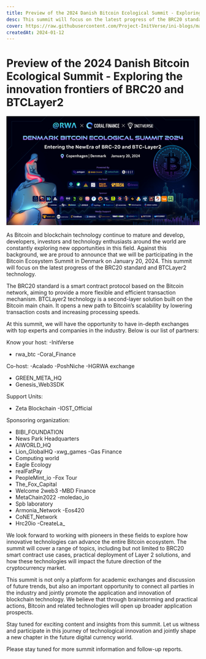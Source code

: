 ```yaml
---
title: Preview of the 2024 Danish Bitcoin Ecological Summit - Exploring the innovation frontiers of BRC20 and BTCLayer2
desc: This summit will focus on the latest progress of the BRC20 standard and BTCLayer2 technology.
cover: https://raw.githubusercontent.com/Project-InitVerse/ini-blogs/main/blogs/resources/images/20240115001.png
createdAt: 2024-01-12
---
```


# Preview of the 2024 Danish Bitcoin Ecological Summit - Exploring the innovation frontiers of BRC20 and BTCLayer2

![image](https://raw.githubusercontent.com/Project-InitVerse/ini-blogs/main/blogs/resources/images/20240115001.png)

As Bitcoin and blockchain technology continue to mature and develop, developers, investors and technology enthusiasts around the world are constantly exploring new opportunities in this field. Against this background, we are proud to announce that we will be participating in the Bitcoin Ecosystem Summit in Denmark on January 20, 2024. This summit will focus on the latest progress of the BRC20 standard and BTCLayer2 technology.

The BRC20 standard is a smart contract protocol based on the Bitcoin network, aiming to provide a more flexible and efficient transaction mechanism. BTCLayer2 technology is a second-layer solution built on the Bitcoin main chain. It opens a new path to Bitcoin’s scalability by lowering transaction costs and increasing processing speeds.

At this summit, we will have the opportunity to have in-depth exchanges with top experts and companies in the industry. Below is our list of partners:

Know your host:
-InitVerse
- rwa_btc
-Coral_Finance

Co-host:
-Acalado
-PoshNiche
-HGRWA exchange
- GREEN_META_HQ
- Genesis_Web3SDK

Support Units:
- Zeta Blockchain
-IOST_Official

Sponsoring organization:
- BIBI_FOUNDATION
- News Park Headquarters
- AIWORLD_HQ
- Lion_GlobalHQ
-xwg_games
-Gas Finance
- Computing world
- Eagle Ecology
- realFatPay
- PeopleMint_io
-Fox Tour
- The_Fox_Capital
- Welcome 2web3
-MBD Finance
- MetaChain2022
-moledao_io
- Spb laboratory
- Armonia_Network
-Eos420
- CoNET_Network
- Hrc20io
-CreateLa_

We look forward to working with pioneers in these fields to explore how innovative technologies can advance the entire Bitcoin ecosystem. The summit will cover a range of topics, including but not limited to BRC20 smart contract use cases, practical deployment of Layer 2 solutions, and how these technologies will impact the future direction of the cryptocurrency market.

This summit is not only a platform for academic exchanges and discussion of future trends, but also an important opportunity to connect all parties in the industry and jointly promote the application and innovation of blockchain technology. We believe that through brainstorming and practical actions, Bitcoin and related technologies will open up broader application prospects.

Stay tuned for exciting content and insights from this summit. Let us witness and participate in this journey of technological innovation and jointly shape a new chapter in the future digital currency world.

Please stay tuned for more summit information and follow-up reports.